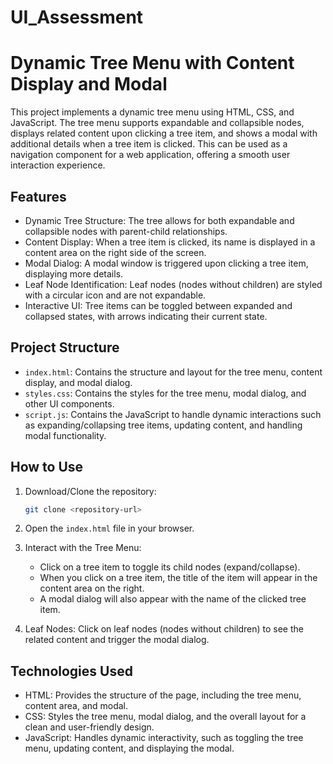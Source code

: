 # UI_Assessment

# Dynamic Tree Menu with Content Display and Modal

This project implements a dynamic tree menu using HTML, CSS, and JavaScript. The tree menu supports expandable and collapsible nodes, displays related content upon clicking a tree item, and shows a modal with additional details when a tree item is clicked. This can be used as a navigation component for a web application, offering a smooth user interaction experience.

## Features

- Dynamic Tree Structure: The tree allows for both expandable and collapsible nodes with parent-child relationships.
- Content Display: When a tree item is clicked, its name is displayed in a content area on the right side of the screen.
- Modal Dialog: A modal window is triggered upon clicking a tree item, displaying more details.
- Leaf Node Identification: Leaf nodes (nodes without children) are styled with a circular icon and are not expandable.
- Interactive UI: Tree items can be toggled between expanded and collapsed states, with arrows indicating their current state.

## Project Structure

- `index.html`: Contains the structure and layout for the tree menu, content display, and modal dialog.
- `styles.css`: Contains the styles for the tree menu, modal dialog, and other UI components.
- `script.js`: Contains the JavaScript to handle dynamic interactions such as expanding/collapsing tree items, updating content, and handling modal functionality.

## How to Use

1. Download/Clone the repository:

   ```bash
   git clone <repository-url>
   ```

2. Open the `index.html` file in your browser.

3. Interact with the Tree Menu:

   - Click on a tree item to toggle its child nodes (expand/collapse).
   - When you click on a tree item, the title of the item will appear in the content area on the right.
   - A modal dialog will also appear with the name of the clicked tree item.

4. Leaf Nodes: Click on leaf nodes (nodes without children) to see the related content and trigger the modal dialog.

## Technologies Used

- HTML: Provides the structure of the page, including the tree menu, content area, and modal.
- CSS: Styles the tree menu, modal dialog, and the overall layout for a clean and user-friendly design.
- JavaScript: Handles dynamic interactivity, such as toggling the tree menu, updating content, and displaying the modal.
